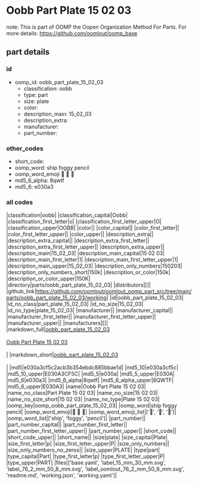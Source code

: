 # Oobb Part Plate 15 02 03  

note: This is part of OOMP the Oopen Organization Method For Parts. For more details: https://github.com/oomlout/oomp_base

##  part details





### id
* oomp_id: oobb_part_plate_15_02_03
  * classification: oobb
  * type: part
  * size: plate
  * color: 
  * description_main: 15_02_03
  * description_extra: 
  * manufacturer: 
  * part_number: 

### other_codes
* short_code: 
* oomp_word: ship foggy pencil
* oomp_word_emoji :ship: :foggy: :pencil:
* md5_6_alpha: 8qwtf
* md5_6: e030a3

### all codes 
|classification|oobb|
|classification_capital|Oobb|
|classification_first_letter|o|
|classification_first_letter_upper|O|
|classification_upper|OOBB|
|color||
|color_capital||
|color_first_letter||
|color_first_letter_upper||
|color_upper||
|description_extra||
|description_extra_capital||
|description_extra_first_letter||
|description_extra_first_letter_upper||
|description_extra_upper||
|description_main|15_02_03|
|description_main_capital|15 02 03|
|description_main_first_letter|1|
|description_main_first_letter_upper|1|
|description_main_upper|15_02_03|
|description_only_numbers|150203|
|description_only_numbers_short|150k|
|description_or_color|150k|
|description_or_color_upper|150K|
|directory|parts/oobb_part_plate_15_02_03|
|distributors|[]|
|github_link|https://github.com/oomlout/oomlout_oomp_part_src/tree/main/parts/oobb_part_plate_15_02_03/working|
|id|oobb_part_plate_15_02_03|
|id_no_class|part_plate_15_02_03|
|id_no_size|15_02_03|
|id_no_type|plate_15_02_03|
|manufacturer||
|manufacturer_capital||
|manufacturer_first_letter||
|manufacturer_first_letter_upper||
|manufacturer_upper||
|manufacturers|[]|
|markdown_full|[oobb_part_plate_15_02_03](https://github.com/oomlout/oomlout_oomp_part_src/tree/main/parts/oobb_part_plate_15_02_03/working)<br>[](https://github.com/oomlout/oomlout_oomp_part_src/tree/main/parts/oobb_part_plate_15_02_03/working)<br>[Oobb Part Plate 15 02 03](https://github.com/oomlout/oomlout_oomp_part_src/tree/main/parts/oobb_part_plate_15_02_03/working)<br><br>|
|markdown_short|[oobb_part_plate_15_02_03](https://github.com/oomlout/oomlout_oomp_part_src/tree/main/parts/oobb_part_plate_15_02_03/working)<br><br>|
|md5|e030a3cf5c2acb3b354ebdc885bbae1d|
|md5_10|e030a3cf5c|
|md5_10_upper|E030A3CF5C|
|md5_5|e030a|
|md5_5_upper|E030A|
|md5_6|e030a3|
|md5_6_alpha|8qwtf|
|md5_6_alpha_upper|8QWTF|
|md5_6_upper|E030A3|
|name|Oobb Part Plate 15 02 03|
|name_no_class|Part Plate 15 02 03|
|name_no_size|15 02 03|
|name_no_size_short|15 02 03|
|name_no_type|Plate 15 02 03|
|oomp_key|oomp_oobb_part_plate_15_02_03|
|oomp_word|ship foggy pencil|
|oomp_word_emoji|:ship: :foggy: :pencil:|
|oomp_word_emoji_list|[':ship:', ':foggy:', ':pencil:']|
|oomp_word_list|['ship', 'foggy', 'pencil']|
|part_number||
|part_number_capital||
|part_number_first_letter||
|part_number_first_letter_upper||
|part_number_upper||
|short_code||
|short_code_upper||
|short_name||
|size|plate|
|size_capital|Plate|
|size_first_letter|p|
|size_first_letter_upper|P|
|size_only_numbers||
|size_only_numbers_no_zeros||
|size_upper|PLATE|
|type|part|
|type_capital|Part|
|type_first_letter|p|
|type_first_letter_upper|P|
|type_upper|PART|
|files|['base.yaml', 'label_15_mm_30_mm.svg', 'label_76_2_mm_50_8_mm.svg', 'label_oomlout_76_2_mm_50_8_mm.svg', 'readme.md', 'working.json', 'working.yaml']|
